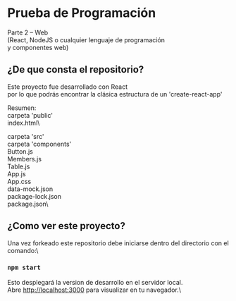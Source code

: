 # Prueba de Programación

Parte 2 – Web\
(React, NodeJS o cualquier lenguaje de programación\
y componentes web)

## ¿De que consta el repositorio?

Este proyecto fue desarrollado con React\
por lo que podrás encontrar la clásica estructura de un 'create-react-app'
 
Resumen:\
  carpeta 'public'\
    index.html\

  carpeta 'src'\
    carpeta 'components'\
      Button.js\
      Members.js\
      Table.js\
    App.js\
    App.css\
    data-mock.json\
    package-lock.json\
    package.json\

## ¿Como ver este proyecto?

Una vez forkeado este repositorio debe iniciarse dentro del directorio con el comando:\
### `npm start`
Esto desplegará la version de desarrollo en el servidor local.\
Abre [http://localhost:3000](http://localhost:3000) para visualizar en tu navegador.\
